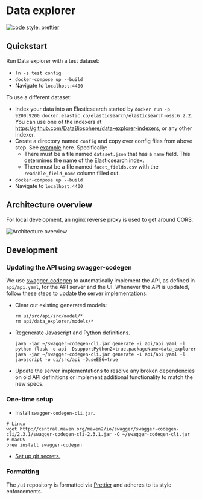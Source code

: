 # Data explorer

[![code style: prettier](https://img.shields.io/badge/code_style-prettier-ff69b4.svg?style=flat-square)](https://github.com/prettier/prettier)

## Quickstart

Run Data explorer with a test dataset:

* `ln -s test config`
* `docker-compose up --build`
* Navigate to `localhost:4400`

To use a different dataset:

* Index your data into an Elasticsearch started by
  `docker run -p 9200:9200 docker.elastic.co/elasticsearch/elasticsearch-oss:6.2.2`. You can use one of the indexers at
  https://github.com/DataBiosphere/data-explorer-indexers, or any other indexer.
* Create a directory named `config` and copy over config files from above step.
  See [example](https://github.com/DataBiosphere/data-explorer-indexers/blob/master/bigquery/config/platinum_genomes)
  here. Specifically:
  * There must be a file named `dataset.json` that has a `name` field. This
    determines the name of the Elasticsearch index.
  * There must be a file named `facet_fields.csv` with the `readable_field_name`
    column filled out.
* `docker-compose up --build`
* Navigate to `localhost:4400`

## Architecture overview

For local development, an nginx reverse proxy is used to get around CORS.

![Architecture overview](https://i.imgur.com/ilh7RF1.png)

## Development

### Updating the API using swagger-codegen

We use [swagger-codegen](https://github.com/swagger-api/swagger-codegen) to
automatically implement the API, as defined in `api/api.yaml`, for the API
server and the UI. Whenever the API is updated, follow these steps to
update the server implementations:

* Clear out existing generated models:
  ```
  rm ui/src/api/src/model/*
  rm api/data_explorer/models/*
  ```
* Regenerate Javascript and Python definitions.
  ```
  java -jar ~/swagger-codegen-cli.jar generate -i api/api.yaml -l python-flask -o api -DsupportPython2=true,packageName=data_explorer
  java -jar ~/swagger-codegen-cli.jar generate -i api/api.yaml -l javascript -o ui/src/api -DuseES6=true
  ```
* Update the server implementations to resolve any broken dependencies on old API definitions or implement additional functionality to match the new specs.

### One-time setup

* Install `swagger-codegen-cli.jar`.

```
# Linux
wget http://central.maven.org/maven2/io/swagger/swagger-codegen-cli/2.3.1/swagger-codegen-cli-2.3.1.jar -O ~/swagger-codegen-cli.jar
# macOS
brew install swagger-codegen
```

* [Set up git secrets.](https://github.com/DataBiosphere/data-explorer/tree/master/hooks)

### Formatting

The `/ui` repository is formatted via [Prettier](https://prettier.io/) and adheres to its style enforcements..
